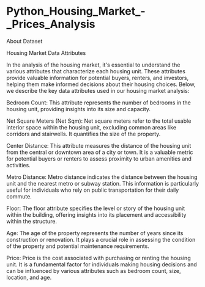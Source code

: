 # Python_Housing_Market_-_Prices_Analysis

About Dataset

Housing Market Data Attributes

In the analysis of the housing market, it's essential to understand the various attributes that characterize each housing unit. These attributes provide valuable information for potential buyers, renters, and investors, helping them make informed decisions about their housing choices. Below, we describe the key data attributes used in our housing market analysis:

Bedroom Count: This attribute represents the number of bedrooms in the housing unit, providing insights into its size and capacity.

Net Square Meters (Net Sqm): Net square meters refer to the total usable interior space within the housing unit, excluding common areas like corridors and stairwells. It quantifies the size of the property.

Center Distance: This attribute measures the distance of the housing unit from the central or downtown area of a city or town. It is a valuable metric for potential buyers or renters to assess proximity to urban amenities and activities.

Metro Distance: Metro distance indicates the distance between the housing unit and the nearest metro or subway station. This information is particularly useful for individuals who rely on public transportation for their daily commute.

Floor: The floor attribute specifies the level or story of the housing unit within the building, offering insights into its placement and accessibility within the structure.

Age: The age of the property represents the number of years since its construction or renovation. It plays a crucial role in assessing the condition of the property and potential maintenance requirements.

Price: Price is the cost associated with purchasing or renting the housing unit. It is a fundamental factor for individuals making housing decisions and can be influenced by various attributes such as bedroom count, size, location, and age.
